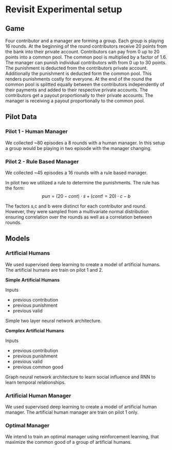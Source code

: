# Revisit Experimental setup

## Game

Four contributor and a manager are forming a group. Each group is playing 16
rounds. At the beginning of the round contributors receive 20 points from the
bank into their private account. Contributors can pay from 0 up to 20 points
into a common pool. The common pool is multiplied by a factor of 1.6. The
manager can punish individual contributors with from 0 up to 30 points. The
punishment is deducted from the contributors private account. Additionally the
punishment is deducted form the common pool. This renders punishments costly for
everyone. At the end of the round the common pool is splitted equally between
the contributors independently of their payments and added to their respective
private accounts. The contributors get a payout proportionally
to their private accounts. The manager is receiving a payout proportionally to
the common pool.

## Pilot Data

### Pilot 1 - Human Manager

We collected ~80 episodes a 8 rounds with a human manager. In this setup a group
would be playing in two episode with the manager changing.

### Pilot 2 - Rule Based Manager

We collected ~45 episodes a 16 rounds with a rule based manager.

In pilot two we utilized a rule to determine the punishments. The rule has the form:
$$pun = (20-cont) \cdot s + (cont != 20) \cdot  c - b$$

The factors s,c and b were distinct for each contributor and round. However,
they were sampled from a multivariate normal distribution ensuring correlation
over the rounds as well as a correlation between rounds.

## Models

### Artificial Humans

We used supervised deep learning to create a model of artificial humans. The
artificial humans are train on pilot 1 and 2.

**Simple Artificial Humans**

Inputs

- previous contribution
- previous punishment
- previous valid

Simple two layer neural network architecture.

**Complex Artificial Humans**

Inputs

- previous contribution
- previous punishment
- previous valid
- previous common good

Graph neural network architecture to learn social influence and RNN to learn
temporal relationships.

### Artificial Human Manager

We used supervised deep learning to create a model of artificial human manager. The
artificial human manager are train on pilot 1 only.

### Optimal Manager

We intend to train an optimal manager using reinforcement learning, that
maximize the common good of a group of artificial humans.
